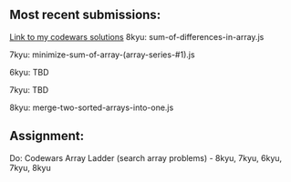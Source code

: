 ## Most recent submissions:
[Link to my codewars solutions](https://github.com/boobeh123/Codewars)
8kyu: sum-of-differences-in-array.js

7kyu: minimize-sum-of-array-(array-series-#1).js

6kyu: TBD

7kyu: TBD

8kyu: merge-two-sorted-arrays-into-one.js

## Assignment:
Do: Codewars Array Ladder (search array problems) - 8kyu, 7kyu, 6kyu, 7kyu, 8kyu